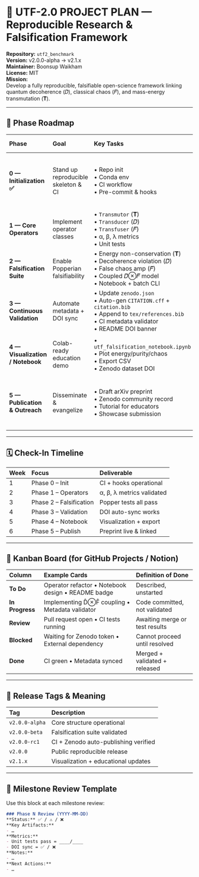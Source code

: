 # 🧭 UTF-2.0 PROJECT PLAN — Reproducible Research & Falsification Framework

**Repository:** `utf2_benchmark`  
**Version:** v2.0.0-alpha → v2.1.x  
**Maintainer:** Boonsup Waikham  
**License:** MIT  
**Mission:**  
Develop a fully reproducible, falsifiable open-science framework linking quantum decoherence (𝐷̂), classical chaos (𝐹̂), and mass-energy transmutation (𝐓̂).

---

## 📅 Phase Roadmap

| Phase | Goal | Key Tasks | Check-In Milestone |
|:------|:------|:----------|:-------------------|
| **0 — Initialization ✅** | Stand up reproducible skeleton & CI | • Repo init<br>• Conda env<br>• CI workflow<br>• Pre-commit & hooks | 🟢 *Repo builds; pre-commit fires on first commit* |
| **1 — Core Operators** | Implement operator classes | • `Transmutor` (𝐓̂)<br>• `Transducer` (𝐷̂)<br>• `Transfuser` (𝐹̂)<br>• α, β, λ metrics<br>• Unit tests | 🧩 *All operators callable; tests pass* |
| **2 — Falsification Suite** | Enable Popperian falsifiability | • Energy non-conservation (𝐓̂)<br>• Decoherence violation (𝐷̂)<br>• False chaos amp (𝐹̂)<br>• Coupled 𝐷̂⊗𝐹̂ model<br>• Notebook + batch CLI | 🚨 *`pytest` → “✅ all validated”* |
| **3 — Continuous Validation** | Automate metadata + DOI sync | • Update `zenodo.json`<br>• Auto-gen `CITATION.cff` + `citation.bib`<br>• Append to `tex/references.bib`<br>• CI metadata validator<br>• README DOI banner | 🔁 *Each release = valid DOI sync* |
| **4 — Visualization / Notebook** | Colab-ready education demo | • `utf_falsification_notebook.ipynb`<br>• Plot energy/purity/chaos<br>• Export CSV<br>• Zenodo dataset DOI | 📊 *Notebook runs end-to-end with plots* |
| **5 — Publication & Outreach** | Disseminate & evangelize | • Draft arXiv preprint<br>• Zenodo community record<br>• Tutorial for educators<br>• Showcase submission | 🧬 *arXiv ↔ Zenodo ↔ GitHub fully linked* |

---

## 🗓 Check-In Timeline

| Week | Focus | Deliverable |
|:-----|:-------|:------------|
| 1 | Phase 0 – Init | CI + hooks operational |
| 2 | Phase 1 – Operators | α, β, λ metrics validated |
| 3 | Phase 2 – Falsification | Popper tests all pass |
| 4 | Phase 3 – Validation | DOI auto-sync works |
| 5 | Phase 4 – Notebook | Visualization + export |
| 6 | Phase 5 – Publish | Preprint live & linked |

---

## 🧩 Kanban Board (for GitHub Projects / Notion)

| Column | Example Cards | Definition of Done |
|:--------|:----------------|:------------------|
| **To Do** | Operator refactor • Notebook design • README badge | Described, unstarted |
| **In Progress** | Implementing D̂⊗F̂ coupling • Metadata validator | Code committed, not validated |
| **Review** | Pull request open • CI tests running | Awaiting merge or test results |
| **Blocked** | Waiting for Zenodo token • External dependency | Cannot proceed until resolved |
| **Done** | CI green • Metadata synced | Merged + validated + released |

---

## 🧱 Release Tags & Meaning

| Tag | Description |
|:----|:-------------|
| `v2.0.0-alpha` | Core structure operational |
| `v2.0.0-beta` | Falsification suite validated |
| `v2.0.0-rc1` | CI + Zenodo auto-publishing verified |
| `v2.0.0` | Public reproducible release |
| `v2.1.x` | Visualization + educational updates |

---

## 🧪 Milestone Review Template

Use this block at each milestone review:

```markdown
### Phase N Review (YYYY-MM-DD)
**Status:** ✅ / ⚠️ / ❌  
**Key Artifacts:**  
- …
**Metrics:**  
- Unit tests pass = ____/____  
- DOI sync = ✅ / ❌  
**Notes:**  
- …
**Next Actions:**  
- …
